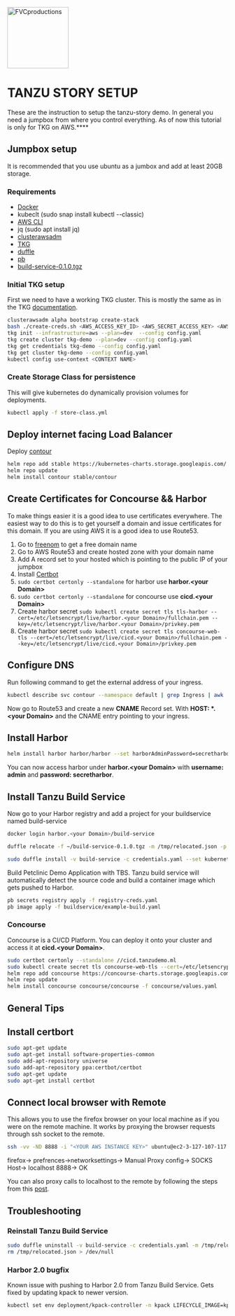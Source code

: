 <a href="http://vmware.com"><img style="width: 10em;" src="https://logos-download.com/wp-content/uploads/2016/09/VMware_logo-700x107.png" title="FVCproductions" alt="FVCproductions"></a>

# TANZU STORY SETUP

These are the instruction to setup the tanzu-story demo. In general you need a jumpbox from where you control everything. As of now this tutorial is only for TKG on AWS.****

## Jumpbox setup

It is recommended that you use ubuntu as a jumbox and add at least 20GB storage.

### Requirements

- [Docker](https://docs.docker.com/engine/install/ubuntu/#install-using-the-convenience-script)
- kubeclt (sudo snap install kubectl --classic)
- [AWS CLI](https://docs.aws.amazon.com/cli/latest/userguide/install-cliv2.html)
- jq (sudo apt install jq)
- [clusterawsadm]("https://www.vmware.com/go/get-tkg)
- [TKG](https://www.vmware.com/go/get-tkg)
- [duffle](https://network.pivotal.io/products/build-service)
- [pb](https://network.pivotal.io/products/build-service)</a>
- [build-service-0.1.0.tgz](https://network.pivotal.io/products/build-service)</a>

### Initial TKG setup

First we need to have a working TKG cluster. This is mostly the same as in the TKG [documentation](https://docs.vmware.com/en/VMware-Tanzu-Kubernetes-Grid/1.1/vmware-tanzu-kubernetes-grid-11/GUID-index.html).

```bash
clusterawsadm alpha bootstrap create-stack
bash ./create-creds.sh <AWS_ACCESS_KEY_ID> <AWS_SECRET_ACCESS_KEY> <AWS_REGION>
tkg init --infrastructure=aws --plan=dev  --config config.yaml
tkg create cluster tkg-demo --plan=dev --config config.yaml
tkg get credentials tkg-demo --config config.yaml
tkg get cluster tkg-demo --config config.yaml
kubectl config use-context <CONTEXT NAME>
```

### Create Storage Class for persistence

This will give kubernetes do dynamically provision volumes for deployments.

```bash
kubectl apply -f store-class.yml
```

## Deploy internet facing Load Balancer

Deploy [contour](https://projectcontour.io/)

```bash
helm repo add stable https://kubernetes-charts.storage.googleapis.com/
helm repo update
helm install contour stable/contour
```

## Create Certificates for Concourse && Harbor

To make things easier it is a good idea to use certificates everywhere. The easiest way to do this is to get yourself a domain and issue certificates for this domain. If you are using AWS it is a good idea to use Route53.

1. Go to [freenom](freenom.com) to get a free domain name
2. Go to AWS Route53 and create hosted zone with your domain name
3. Add A record set to your hosted which is pointing to the public IP of your jumpbox
4. Install [Certbot](#Install-certbort)
5. `sudo certbot certonly --standalone` for harbor use **harbor.\<your Domain\>**
6. `sudo certbot certonly --standalone` for concourse use **cicd.\<your Domain\>**
7. Create harbor secret `sudo kubectl create secret tls tls-harbor --cert=/etc/letsencrypt/live/harbor.<your Domain>/fullchain.pem --key=/etc/letsencrypt/live/harbor.<your Domain>/privkey.pem`
8. Create harbor secret `sudo kubectl create secret tls concourse-web-tls --cert=/etc/letsencrypt/live/cicd.<your Domain>/fullchain.pem --key=/etc/letsencrypt/live/cicd.<your Domain>/privkey.pem`

## Configure DNS

Run following command to get the external address of your ingress.

```bash
kubectl describe svc contour --namespace default | grep Ingress | awk '{print $3}'
```

Now go to Route53 and create a new **CNAME** Record set. With **HOST: \*.\<your Domain\>** and the CNAME entry pointing to your ingress.

## Install Harbor

```bash
helm install harbor harbor/harbor --set harborAdminPassword=secretharbor --set expose.tls.secretName=tls-harbor --set expose.ingress.hosts.core=harbor.<your Domain> --set externalURL=https://harbor.<your Domain>
```

You can now access harbor under **harbor.\<your Domain\>** with **username: admin** and **password: secretharbor**.

## Install Tanzu Build Service

Now go to your Harbor registry and add a project for your buildservice named build-service

```bash
docker login harbor.<your Domain>/build-service

duffle relocate -f ~/build-service-0.1.0.tgz -m /tmp/relocated.json -p harbor.<your Domain>/build-service

sudo duffle install -v build-service -c credentials.yaml --set kubernetes_env=tkg-demo --set docker_registry=harbor.<your Domain> --set docker_repository=harbor.<your Domain>/build-service --set registry_username=admin --set registry_password=secretharbor --set custom_builder_image=harbor.<your Domain>/build-service/default-builder -f ~/build-service-0.1.0.tgz -m /tmp/relocated.json
```

Build Petclinic Demo Application with TBS. Tanzu build service will automatically detect the source code and build a container image which gets pushed to Harbor.

```bash
pb secrets registry apply -f registry-creds.yaml
pb image apply -f buildservice/example-build.yaml
```

### Concourse

Concourse is a CI/CD Platform. You can deploy it onto your cluster and access it at  **cicd.\<your Domain\>**.

```bash
sudo certbot certonly --standalone //cicd.tanzudemo.ml
sudo kubectl create secret tls concourse-web-tls --cert=/etc/letsencrypt/live/cicd.<your Domain>/fullchain.pem --key=/etc/letsencrypt/live/cicd.<your Domain>/privkey.pem
helm repo add concourse https://concourse-charts.storage.googleapis.com/
helm repo update
helm install concourse concourse/concourse -f concourse/values.yaml
```

## General Tips

## Install certbort

```bash
sudo apt-get update
sudo apt-get install software-properties-common
sudo add-apt-repository universe
sudo add-apt-repository ppa:certbot/certbot
sudo apt-get update
sudo apt-get install certbot
```


## Connect local browser with Remote

This allows you to use the firefox browser on your local machine as if you were on the remote machine. It works by proxying the browser requests through ssh socket to the remote.

```bash 
ssh -vv -ND 8888 -i "<YOUR AWS INSTANCE KEY>" ubuntu@ec2-3-127-107-117.eu-central-1.compute.amazonaws.com
```

firefox-> prefrences->networksettings-> Manual Proxy config-> SOCKS Host-> localhost 8888-> OK

You can also proxy calls to localhost to the remote by following the steps from this [post](https://stackoverflow.com/questions/57419408/how-to-make-firefox-use-a-proxy-server-for-localhost-connections).





## Troubleshooting

### Reinstall Tanzu Build Service

```bash 
sudo duffle uninstall -v build-service -c credentials.yaml -m /tmp/relocated.json
rm /tmp/relocated.json > /dev/null
```


### Harbor 2.0 bugfix

Known issue with pushing to Harbor 2.0 from Tanzu Build Service. Gets fixed by updating kpack to newer version.
```bash 
kubectl set env deployment/kpack-controller -n kpack LIFECYCLE_IMAGE=kpack/lifecycle-080@sha256:8b0dea6d3ac03a2d4a2e6728e64ae0d6bf15bf619d4bfbe9ddd70e0fcd7909bc
```
